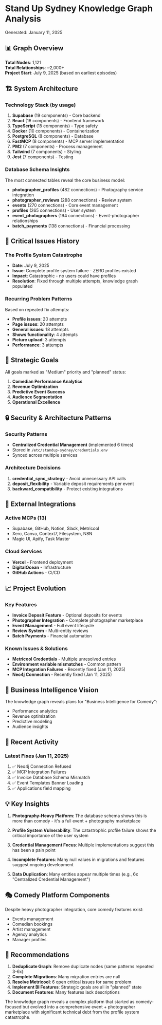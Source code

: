 # Stand Up Sydney Knowledge Graph Analysis
Generated: January 11, 2025

## 📊 Graph Overview

**Total Nodes**: 1,121  
**Total Relationships**: ~2,000+  
**Project Start**: July 9, 2025 (based on earliest episodes)

## 🏗️ System Architecture

### Technology Stack (by usage)
1. **Supabase** (19 components) - Core backend
2. **React** (18 components) - Frontend framework
3. **TypeScript** (15 components) - Type safety
4. **Docker** (10 components) - Containerization
5. **PostgreSQL** (8 components) - Database
6. **FastMCP** (8 components) - MCP server implementation
7. **PM2** (7 components) - Process management
8. **Tailwind** (7 components) - Styling
9. **Jest** (7 components) - Testing

### Database Schema Insights
The most connected tables reveal the core business model:
- **photographer_profiles** (482 connections) - Photography service integration
- **photographer_reviews** (288 connections) - Review system
- **events** (270 connections) - Core event management
- **profiles** (265 connections) - User system
- **event_photographers** (194 connections) - Event-photographer relationships
- **batch_payments** (138 connections) - Financial processing

## 🚨 Critical Issues History

### The Profile System Catastrophe
- **Date**: July 9, 2025
- **Issue**: Complete profile system failure - ZERO profiles existed
- **Impact**: Catastrophic - no users could have profiles
- **Resolution**: Fixed through multiple attempts, knowledge graph populated

### Recurring Problem Patterns
Based on repeated fix attempts:
- **Profile issues**: 20 attempts
- **Page issues**: 20 attempts  
- **General issues**: 18 attempts
- **Shows functionality**: 4 attempts
- **Picture upload**: 3 attempts
- **Performance**: 3 attempts

## 🎯 Strategic Goals

All goals marked as "Medium" priority and "planned" status:
1. **Comedian Performance Analytics**
2. **Revenue Optimization**
3. **Predictive Event Success**
4. **Audience Segmentation**
5. **Operational Excellence**

## 🔒 Security & Architecture Patterns

### Security Patterns
- **Centralized Credential Management** (implemented 6 times)
- Stored in `/etc/standup-sydney/credentials.env`
- Synced across multiple services

### Architecture Decisions
1. **credential_sync_strategy** - Avoid unnecessary API calls
2. **deposit_flexibility** - Variable deposit requirements per event
3. **backward_compatibility** - Protect existing integrations

## 🔌 External Integrations

### Active MCPs (13)
- Supabase, GitHub, Notion, Slack, Metricool
- Xero, Canva, Context7, Filesystem, N8N
- Magic UI, Apify, Task Master

### Cloud Services
- **Vercel** - Frontend deployment
- **DigitalOcean** - Infrastructure
- **GitHub Actions** - CI/CD

## 📈 Project Evolution

### Key Features
- **Invoice Deposit Feature** - Optional deposits for events
- **Photographer Integration** - Complete photographer marketplace
- **Event Management** - Full event lifecycle
- **Review System** - Multi-entity reviews
- **Batch Payments** - Financial automation

### Known Issues & Solutions
- **Metricool Credentials** - Multiple unresolved entries
- **Environment variable mismatches** - Common pattern
- **MCP Integration Failures** - Recently fixed (Jan 11, 2025)
- **Neo4j Connection** - Recently fixed (Jan 11, 2025)

## 🧠 Business Intelligence Vision

The knowledge graph reveals plans for "Business Intelligence for Comedy":
- Performance analytics
- Revenue optimization
- Predictive modeling
- Audience insights

## 🔄 Recent Activity

### Latest Fixes (Jan 11, 2025)
1. ✅ Neo4j Connection Refused
2. ✅ MCP Integration Failures
3. ✅ Invoice Database Schema Mismatch
4. ✅ Event Templates Banner Loading
5. ✅ Applications field mapping

## 💡 Key Insights

1. **Photography-Heavy Platform**: The database schema shows this is more than comedy - it's a full event + photography marketplace

2. **Profile System Vulnerability**: The catastrophic profile failure shows the critical importance of the user system

3. **Credential Management Focus**: Multiple implementations suggest this has been a pain point

4. **Incomplete Features**: Many null values in migrations and features suggest ongoing development

5. **Data Duplication**: Many entities appear multiple times (e.g., 6x "Centralized Credential Management")

## 🎭 Comedy Platform Components

Despite heavy photographer integration, core comedy features exist:
- Events management
- Comedian bookings
- Artist management
- Agency analytics
- Manager profiles

## 📝 Recommendations

1. **Deduplicate Graph**: Remove duplicate nodes (same patterns repeated 3-6x)
2. **Complete Migrations**: Many migration entries are null
3. **Resolve Metricool**: 6 open critical issues for same problem
4. **Implement BI Features**: Strategic goals are all in "planned" state
5. **Document Features**: Many features lack descriptions

The knowledge graph reveals a complex platform that started as comedy-focused but evolved into a comprehensive event + photographer marketplace with significant technical debt from the profile system catastrophe.